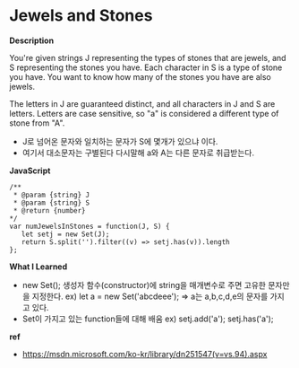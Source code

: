 # Jewels and Stones


**Description**

You're given strings J representing the types of stones that are jewels, and S representing the stones you have.  Each character in S is a type of stone you have.  You want to know how many of the stones you have are also jewels.

The letters in J are guaranteed distinct, and all characters in J and S are letters. Letters are case sensitive, so "a" is considered a different type of stone from "A".

- J로 넘어온 문자와 일치하는 문자가 S에 몇개가 있으냐 이다.
- 여기서 대소문자는 구별된다 다시말해 a와 A는 다른 문자로 취급받는다.

**JavaScript**

	/**
 	 * @param {string} J
	 * @param {string} S
 	 * @return {number}
	*/
	var numJewelsInStones = function(J, S) {
	   let setj = new Set(J);
 	   return S.split('').filter((v) => setj.has(v)).length
	};



**What I Learned**

- new Set(); 생성자 함수(constructor)에 string을 매개변수로 주면  고유한 문자만을 지정한다. ex) let a = new Set('abcdeee'); => a는 a,b,c,d,e의 문자를 가지고 있다.
- Set이 가지고 있는 function들에 대해 배움 ex) setj.add('a'); setj.has('a');


**ref**

 - https://msdn.microsoft.com/ko-kr/library/dn251547(v=vs.94).aspx
